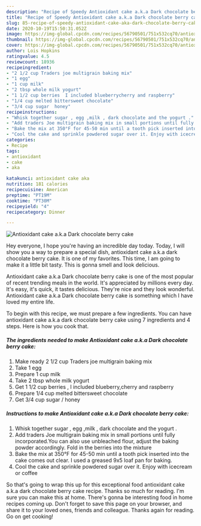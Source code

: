 ```yaml
---
description: "Recipe of Speedy Antioxidant cake a.k.a Dark chocolate berry cake"
title: "Recipe of Speedy Antioxidant cake a.k.a Dark chocolate berry cake"
slug: 85-recipe-of-speedy-antioxidant-cake-aka-dark-chocolate-berry-cake
date: 2020-10-19T15:50:31.052Z
image: https://img-global.cpcdn.com/recipes/56790501/751x532cq70/antioxidant-cake-aka-dark-chocolate-berry-cake-recipe-main-photo.jpg
thumbnail: https://img-global.cpcdn.com/recipes/56790501/751x532cq70/antioxidant-cake-aka-dark-chocolate-berry-cake-recipe-main-photo.jpg
cover: https://img-global.cpcdn.com/recipes/56790501/751x532cq70/antioxidant-cake-aka-dark-chocolate-berry-cake-recipe-main-photo.jpg
author: Lois Hopkins
ratingvalue: 4.5
reviewcount: 18936
recipeingredient:
- "2 1/2 cup Traders joe multigrain baking mix"
- "1 egg"
- "1 cup milk"
- "2 tbsp whole milk yogurt"
- "1 1/2 cup berries  I included blueberrycherry and raspberry"
- "1/4 cup melted bittersweet chocolate"
- "3/4 cup sugar  honey"
recipeinstructions:
- "Whisk together sugar , egg ,milk , dark chocolate and the yogurt ."
- "Add traders Joe multigrain baking mix in small portions until fully incorporated.You can also use unbleached flour, adjust the baking powder accordingly. Fold in the berries into the mixture"
- "Bake the mix at 350°F for 45-50 min until a tooth pick inserted into the cake comes out clear. I used a greased 9x5 loaf pan for baking."
- "Cool the cake and sprinkle powdered sugar over it. Enjoy with icecream or coffee"
categories:
- Recipe
tags:
- antioxidant
- cake
- aka

katakunci: antioxidant cake aka 
nutrition: 181 calories
recipecuisine: American
preptime: "PT19M"
cooktime: "PT30M"
recipeyield: "4"
recipecategory: Dinner

---
```



![Antioxidant cake a.k.a Dark chocolate berry cake](https://img-global.cpcdn.com/recipes/56790501/751x532cq70/antioxidant-cake-aka-dark-chocolate-berry-cake-recipe-main-photo.jpg)

Hey everyone, I hope you're having an incredible day today. Today, I will show you a way to prepare a special dish, antioxidant cake a.k.a dark chocolate berry cake. It is one of my favorites. This time, I am going to make it a little bit tasty. This is gonna smell and look delicious.



Antioxidant cake a.k.a Dark chocolate berry cake is one of the most popular of recent trending meals in the world. It's appreciated by millions every day. It's easy, it's quick, it tastes delicious. They're nice and they look wonderful. Antioxidant cake a.k.a Dark chocolate berry cake is something which I have loved my entire life.


To begin with this recipe, we must prepare a few ingredients. You can have antioxidant cake a.k.a dark chocolate berry cake using 7 ingredients and 4 steps. Here is how you cook that.

<!--inarticleads1-->

##### The ingredients needed to make Antioxidant cake a.k.a Dark chocolate berry cake:

1. Make ready 2 1/2 cup Traders joe multigrain baking mix
1. Take 1 egg
1. Prepare 1 cup milk
1. Take 2 tbsp whole milk yogurt
1. Get 1 1/2 cup berries , I included blueberry,cherry and raspberry
1. Prepare 1/4 cup melted bittersweet chocolate
1. Get 3/4 cup sugar / honey




<!--inarticleads2-->

##### Instructions to make Antioxidant cake a.k.a Dark chocolate berry cake:

1. Whisk together sugar , egg ,milk , dark chocolate and the yogurt .
1. Add traders Joe multigrain baking mix in small portions until fully incorporated.You can also use unbleached flour, adjust the baking powder accordingly. Fold in the berries into the mixture
1. Bake the mix at 350°F for 45-50 min until a tooth pick inserted into the cake comes out clear. I used a greased 9x5 loaf pan for baking.
1. Cool the cake and sprinkle powdered sugar over it. Enjoy with icecream or coffee




So that's going to wrap this up for this exceptional food antioxidant cake a.k.a dark chocolate berry cake recipe. Thanks so much for reading. I'm sure you can make this at home. There's gonna be interesting food in home recipes coming up. Don't forget to save this page on your browser, and share it to your loved ones, friends and colleague. Thanks again for reading. Go on get cooking!

